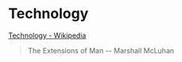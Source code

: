 # Technology

[Technology - Wikipedia](https://en.wikipedia.org/wiki/Technology)

> The Extensions of Man
> -- Marshall McLuhan
